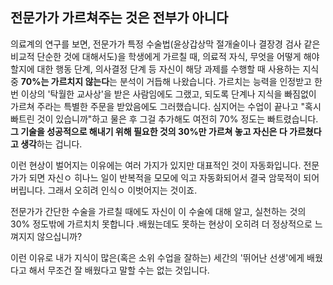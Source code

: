 ## 전문가가 가르쳐주는 것은 전부가 아니다
의료계의 연구를 보면, 전문가가 특정 수술법(윤상갑상막 절개술이나 결장경 검사 같은 비교적 단순한 것에 대해서도)을 학생에게 가르칠 때, 의료적 자식, 무엇을 어떻게 해야 할지에 대한 행동 단계, 의사결정 단계 등 자신이 해당 과제를 수행할 때 사용하는 지식 중 **70%는 가르치지 않는다**는 분석이 거듭해 나왔습니다. 가르치는 능력을 인정받고 한 번 이상의 '탁월한 교사상'을 받은 사람임에도 그랬고, 되도록 단계나 지식을 빠짐없이 가르쳐 주라는 특별한 주문을 받았음에도 그러했습니다. 심지어는 수업이 끝나고 "혹시 빠트린 것이 있습니까"하고 물은 후 그걸 추가해도 여전히 70% 정도는 빠트렸습니다. **그 기술을 성공적으로 해내기 위해 필요한 것의 30%만 가르쳐 놓고 자신은 다 가르쳤다고 생각**하는 겁니다.

이런 현상이 벌어지는 이유에는 여러 가지가 있지만 대표적인 것이 자동화입니다. 전문가가 되면 자신ㅇ 히나느 일이 반복적을 모모에 익고 자동화되어서 결국 암묵적이 되어 버립니다. 그래서 오히려 인식ㅇ 이벗어지는 것이죠.

전문가가 간단한 수술을 가르칠 때에도 자신이 이 수술에 대해 알고, 실천하는 것의 30% 정도밖에 가르치치 못합니다 .배웠는데도 못하는 현상이 오히려 더 정상적으로 느껴지지 않으십니까?

이런 이유로 내가 지식이 많은(혹은 소위 수업을 잘하는) 세간의 '뛰어난 선생'에게 배웠다고 해서 무조건 잘 배웠다고 말할 수는 없는 것입니다.